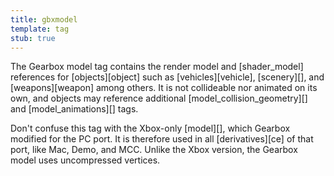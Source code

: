 ```yaml
---
title: gbxmodel
template: tag
stub: true
---
```


The Gearbox model tag contains the render model and [shader_model] references for [objects][object] such as [vehicles][vehicle], [scenery][], and [weapons][weapon] among others. It is not collideable nor animated on its own, and objects may reference additional [model_collision_geometry][] and [model_animations][] tags.

Don't confuse this tag with the Xbox-only [model][], which Gearbox modified for the PC port. It is therefore used in all [derivatives][ce] of that port, like Mac, Demo, and MCC. Unlike the Xbox version, the Gearbox model uses uncompressed vertices.
